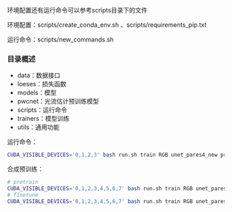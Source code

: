 环境配置还有运行命令可以参考scripts目录下的文件

环境配置：scripts/create_conda_env.sh 、scripts/requirements_pip.txt

运行命令：scripts/new_commands.sh

### 目录概述

- data：数据接口
- loeses：损失函数
- models：模型
- pwcnet：光流估计预训练模型
- scripts：运行命令
- trainers：模型训练
- utils：通用功能

运行命令：
```bash
CUDA_VISIBLE_DEVICES='0,1,2,3' bash run.sh train RGB unet_pares4_new pretrain 'charb' --charbonnier
```

合成预训练：
```bash
# pretrain
CUDA_VISIBLE_DEVICES='0,1,2,3,4,5,6,7' bash run.sh train RGB unet_pares4_new syn_pretrain 'bs128,ps384,ep200,lr2e-4,charb' --charbonnier --lr 2e-4 --epoch 200 --image_size 384 --batch 128
# finetune
CUDA_VISIBLE_DEVICES='0,1,2,3,4,5,6,7' bash run.sh train RGB unet_pares4_new pretrain 'synPT(bs128,ps384,ep200,lr2e-4,charb),ep200,lr2e-4,charb' --load_run_name 'RGB-unet_pares4_new-syn_pretrain-(bs128,ps384,ep200,lr2e-4,charb)' --charbonnier --lr 2e-4 --epoch 200
```